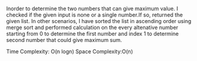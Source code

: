 Inorder to determine the two numbers that can give maximum value. I checked if the given input is none or
a single number.If so, returned the given list. In other scenarios, I have sorted the list in ascending order using
merge sort and performed calculation on the every altenative number starting from 0  to determine the first number and
index 1 to determine second number that could give maximum sum.

Time Complexity: O(n logn)
Space Complexity:O(n)

